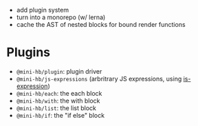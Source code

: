 - add plugin system
- turn into a monorepo (w/ lerna)
- cache the AST of nested blocks for bound render functions

# Plugins

- `@mini-hb/plugin`: plugin driver
- `@mini-hb/js-expressions` (arbritrary JS expressions, using [is-expression](https://www.npmjs.com/package/is-expression))
- `@mini-hb/each`: the each block
- `@mini-hb/with`: the with block
- `@mini-hb/list`: the list block
- `@mini-hb/if`: the "if else" block
